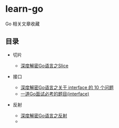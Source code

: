 # learn-go
Go 相关文章收藏

## 目录

- 切片
    - [深度解密Go语言之Slice](https://github.com/tianmt/learn-go/blob/master/%E5%88%87%E7%89%87/%E6%B7%B1%E5%BA%A6%E8%A7%A3%E5%AF%86Go%E8%AF%AD%E8%A8%80%E4%B9%8BSlice.md)

- 接口
    - [深度解密Go语言之关于 interface 的 10 个问题](https://github.com/tianmt/learn-go/blob/master/%E6%8E%A5%E5%8F%A3/%E6%B7%B1%E5%BA%A6%E8%A7%A3%E5%AF%86Go%E8%AF%AD%E8%A8%80%E4%B9%8B%E5%85%B3%E4%BA%8E%20interface%20%E7%9A%8410%E4%B8%AA%E9%97%AE%E9%A2%98.md)
    - [一道Go面试必考的题目(interface)](https://github.com/tianmt/learn-go/blob/master/%E6%8E%A5%E5%8F%A3/%E4%B8%80%E9%81%93Go%E9%9D%A2%E8%AF%95%E5%BF%85%E8%80%83%E7%9A%84%E9%A2%98%E7%9B%AE(interface).md)

- 反射
    - [深度解密Go语言之反射](https://github.com/tianmt/learn-go/blob/master/%E5%8F%8D%E5%B0%84/%E6%B7%B1%E5%BA%A6%E8%A7%A3%E5%AF%86Go%E8%AF%AD%E8%A8%80%E4%B9%8B%E5%8F%8D%E5%B0%84.md)
    - 

    